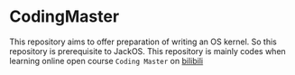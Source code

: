 # CodingMaster
This repository aims to offer preparation of writing an OS kernel. So this repository is prerequisite to JackOS. 
This repository is mainly codes when learning online open course `Coding Master` on [bilibili](https://space.bilibili.com/41036636/channel/collectiondetail?sid=1096)
